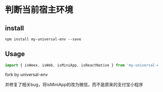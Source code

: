 # 判断当前宿主环境
## install
```shell
npm install my-universal-env --save
```

## Usage

```js
import { isWeex, isWeb, isMiniApp, isReactNative } from 'my-universal-env';

```

fork by universal-env

并修复了相关bug，将isMiniApp的改为微信，而不是原来的支付宝小程序
